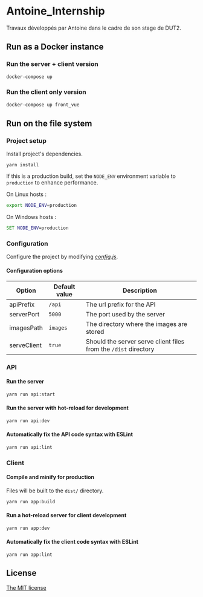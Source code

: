 # Antoine_Internship
Travaux développés par Antoine dans le cadre de son stage de DUT2.


## Run as a Docker instance
### Run the server + client version
```sh
docker-compose up
```

### Run the client only version
```sh
docker-compose up front_vue
```


## Run on the file system
### Project setup
Install project's dependencies.
```
yarn install
```

If this is a production build, set the `NODE_ENV` environment variable to `production` to enhance performance.

On Linux hosts :
```sh
export NODE_ENV=production
```
On Windows hosts :
```bat
SET NODE_ENV=production
```

### Configuration 
Configure the project by modifying *[config.js](config.js)*.

#### Configuration options
| Option      | Default value | Description |
| ----------- | ------------- | ----------- |
| apiPrefix | `/api` | The url prefix for the API |
| serverPort | `5000` | The port used by the server |
| imagesPath | `images` | The directory where the images are stored |
| serveClient | `true` | Should the server serve client files from the `/dist` directory |


### API
#### Run the server
```sh
yarn run api:start
```

#### Run the server with hot-reload for development
```sh
yarn run api:dev
```

#### Automatically fix the API code syntax with ESLint
```sh
yarn run api:lint
```


### Client
#### Compile and minify for production
Files will be built to the `dist/` directory.
```sh
yarn run app:build
```

#### Run a hot-reload server for client development
```sh
yarn run app:dev
```


#### Automatically fix the client code syntax with ESLint
```
yarn run app:lint
```

## License
[The MIT license](LICENSE)
